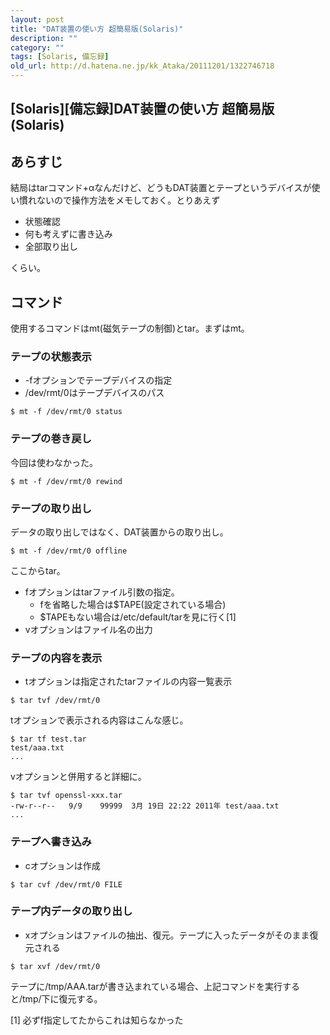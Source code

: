 ```yaml
---
layout: post
title: "DAT装置の使い方 超簡易版(Solaris)"
description: ""
category: ""
tags: [Solaris, 備忘録]
old_url: http://d.hatena.ne.jp/kk_Ataka/20111201/1322746718
---
```


\[Solaris\]\[備忘録\]DAT装置の使い方 超簡易版(Solaris)
------------------------------------------------------

あらすじ
--------

結局はtarコマンド+αなんだけど、どうもDAT装置とテープというデバイスが使い慣れないので操作方法をメモしておく。とりあえず

-   状態確認
-   何も考えずに書き込み
-   全部取り出し

くらい。

コマンド
--------

使用するコマンドはmt(磁気テープの制御)とtar。まずはmt。

### テープの状態表示

-   -fオプションでテープデバイスの指定
-   /dev/rmt/0はテープデバイスのパス

<!-- -->

    $ mt -f /dev/rmt/0 status

### テープの巻き戻し

今回は使わなかった。

    $ mt -f /dev/rmt/0 rewind

### テープの取り出し

データの取り出しではなく、DAT装置からの取り出し。

    $ mt -f /dev/rmt/0 offline

ここからtar。

-   fオプションはtarファイル引数の指定。
    -   fを省略した場合は$TAPE(設定されている場合)
    -   $TAPEもない場合は/etc/default/tarを見に行く[1]
-   vオプションはファイル名の出力

### テープの内容を表示

-   tオプションは指定されたtarファイルの内容一覧表示

<!-- -->

    $ tar tvf /dev/rmt/0

tオプションで表示される内容はこんな感じ。

    $ tar tf test.tar
    test/aaa.txt
    ...

vオプションと併用すると詳細に。

    $ tar tvf openssl-xxx.tar
    -rw-r--r--   9/9    99999  3月 19日 22:22 2011年 test/aaa.txt
    ...

### テープへ書き込み

-   cオプションは作成

<!-- -->

    $ tar cvf /dev/rmt/0 FILE

### テープ内データの取り出し

-   xオプションはファイルの抽出、復元。テープに入ったデータがそのまま復元される

<!-- -->

    $ tar xvf /dev/rmt/0

テープに/tmp/AAA.tarが書き込まれている場合、上記コマンドを実行すると/tmp/下に復元する。

[1] 必ずf指定してたからこれは知らなかった
